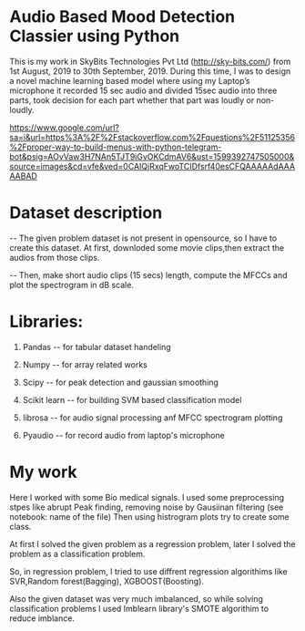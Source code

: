 # Audio Based Mood Detection Classier using Python

This is my work in SkyBits Technologies Pvt Ltd (http://sky-bits.com/) from 1st August, 2019 to 30th September, 2019. During this time, I was to design a novel machine learning based model where using my Laptop’s microphone it recorded 15 sec audio and divided 15sec audio into three parts, took decision for each part whether that part was loudly or non-loudly.

https://www.google.com/url?sa=i&url=https%3A%2F%2Fstackoverflow.com%2Fquestions%2F51125356%2Fproper-way-to-build-menus-with-python-telegram-bot&psig=AOvVaw3H7NAn5TJT9iGvOKCdmAV6&ust=1599392747505000&source=images&cd=vfe&ved=0CAIQjRxqFwoTCIDfsrf40esCFQAAAAAdAAAAABAD


# Dataset description

-- The given problem dataset is not present in opensource, so I have to create this dataset. At first,  downloded some movie clips,then extract the audios from those clips.

-- Then, make short audio clips (15 secs) length, compute the MFCCs and plot the spectrogram in dB scale.

# Libraries:

1. Pandas -- for tabular dataset handeling

2. Numpy -- for array related works

3. Scipy -- for peak detection and gaussian smoothing

4. Scikit learn -- for building SVM based classification model

5. librosa -- for audio signal processing anf MFCC spectrogram plotting

6. Pyaudio -- for record audio from laptop's microphone


# My work

Here I worked with some Bio medical signals.  I used some preprocessing stpes like abrupt Peak finding, removing noise by Gausiinan filtering (see notebook: name of the file)
Then using histrogram plots try to create some class.

At first I solved the given problem as a regression problem, later I solved the problem as a classification problem.

So, in regression problem, I tried to use diffrent regression algorithims like SVR,Random forest(Bagging), XGBOOST(Boosting).

Also the given dataset was very much imbalanced, so while solving classification problems I used Imblearn library's SMOTE algorithim to reduce imblance.
